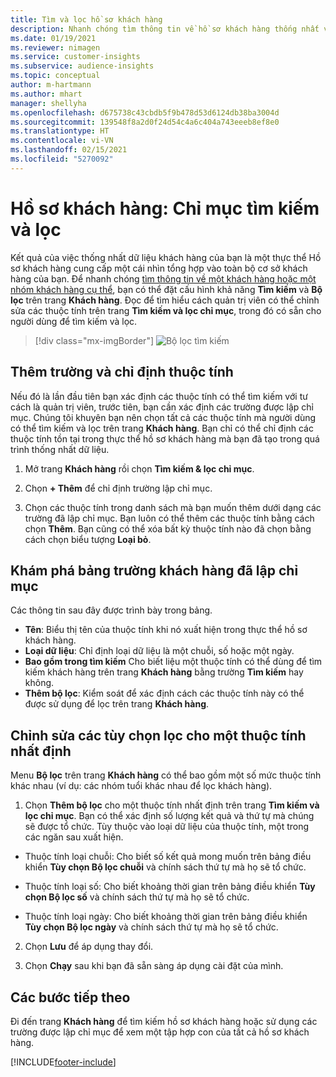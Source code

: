 ```yaml
---
title: Tìm và lọc hồ sơ khách hàng
description: Nhanh chóng tìm thông tin về hồ sơ khách hàng thống nhất và lọc các thuộc tính được chỉ định.
ms.date: 01/19/2021
ms.reviewer: nimagen
ms.service: customer-insights
ms.subservice: audience-insights
ms.topic: conceptual
author: m-hartmann
ms.author: mhart
manager: shellyha
ms.openlocfilehash: d675738c43cbdb5f9b478d53d6124db38ba3004d
ms.sourcegitcommit: 139548f8a2d0f24d54c4a6c404a743eeeb8ef8e0
ms.translationtype: HT
ms.contentlocale: vi-VN
ms.lasthandoff: 02/15/2021
ms.locfileid: "5270092"
---
```

# <a name="customer-profiles-search--filter-index"></a>Hồ sơ khách hàng: Chỉ mục tìm kiếm và lọc

Kết quả của việc thống nhất dữ liệu khách hàng của bạn là một thực thể Hồ sơ khách hàng cung cấp một cái nhìn tổng hợp vào toàn bộ cơ sở khách hàng của bạn. Để nhanh chóng [tìm thông tin về một khách hàng hoặc một nhóm khách hàng cụ thể](customer-profiles.md), bạn có thể đặt cấu hình khả năng **Tìm kiếm** và **Bộ lọc** trên trang **Khách hàng**. Đọc để tìm hiểu cách quản trị viên có thể chỉnh sửa các thuộc tính trên trang **Tìm kiếm và lọc chỉ mục**, trong đó có sẵn cho người dùng để tìm kiếm và lọc.

> [!div class="mx-imgBorder"]
> ![Bộ lọc tìm kiếm](media/search-filter.png "Bộ lọc tìm kiếm")

## <a name="add-fields-and-specify-attributes"></a>Thêm trường và chỉ định thuộc tính

Nếu đó là lần đầu tiên bạn xác định các thuộc tính có thể tìm kiếm với tư cách là quản trị viên, trước tiên, bạn cần xác định các trường được lập chỉ mục. Chúng tôi khuyên bạn nên chọn tất cả các thuộc tính mà người dùng có thể tìm kiếm và lọc trên trang **Khách hàng**. Bạn chỉ có thể chỉ định các thuộc tính tồn tại trong thực thể hồ sơ khách hàng mà bạn đã tạo trong quá trình thống nhất dữ liệu.

1. Mở trang **Khách hàng** rồi chọn **Tìm kiếm & lọc chỉ mục**.

2. Chọn **+ Thêm** để chỉ định trường lập chỉ mục.

3. Chọn các thuộc tính trong danh sách mà bạn muốn thêm dưới dạng các trường đã lập chỉ mục. Bạn luôn có thể thêm các thuộc tính bằng cách chọn **Thêm**. Bạn cũng có thể xóa bất kỳ thuộc tính nào đã chọn bằng cách chọn biểu tượng **Loại bỏ**.

## <a name="explore-the-indexed-customer-fields-table"></a>Khám phá bảng trường khách hàng đã lập chỉ mục

Các thông tin sau đây được trình bày trong bảng.

- **Tên**: Biểu thị tên của thuộc tính khi nó xuất hiện trong thực thể hồ sơ khách hàng.
- **Loại dữ liệu**: Chỉ định loại dữ liệu là một chuỗi, số hoặc một ngày.
- **Bao gồm trong tìm kiếm** Cho biết liệu một thuộc tính có thể dùng để tìm kiếm khách hàng trên trang **Khách hàng** bằng trường **Tìm kiếm** hay không.
- **Thêm bộ lọc**: Kiểm soát để xác định cách các thuộc tính này có thể được sử dụng để lọc trên trang **Khách hàng**.

## <a name="editing-filtering-options-for-a-given-attribute"></a>Chỉnh sửa các tùy chọn lọc cho một thuộc tính nhất định

Menu **Bộ lọc** trên trang **Khách hàng** có thể bao gồm một số mức thuộc tính khác nhau (ví dụ: các nhóm tuổi khác nhau để lọc khách hàng).

1. Chọn **Thêm bộ lọc** cho một thuộc tính nhất định trên trang **Tìm kiếm và lọc chỉ mục**. Bạn có thể xác định số lượng kết quả và thứ tự mà chúng sẽ được tổ chức. Tùy thuộc vào loại dữ liệu của thuộc tính, một trong các ngăn sau xuất hiện.

- Thuộc tính loại chuỗi: Cho biết số kết quả mong muốn trên bảng điều khiển **Tùy chọn Bộ lọc chuỗi** và chính sách thứ tự mà họ sẽ tổ chức.

- Thuộc tính loại số: Cho biết khoảng thời gian trên bảng điều khiển **Tùy chọn Bộ lọc số** và chính sách thứ tự mà họ sẽ tổ chức.

- Thuộc tính loại ngày: Cho biết khoảng thời gian trên bảng điều khiển **Tùy chọn Bộ lọc ngày** và chính sách thứ tự mà họ sẽ tổ chức.

2. Chọn **Lưu** để áp dụng thay đổi.

3. Chọn **Chạy** sau khi bạn đã sẵn sàng áp dụng cài đặt của mình.

## <a name="next-steps"></a>Các bước tiếp theo

Đi đến trang **Khách hàng** để tìm kiếm hồ sơ khách hàng hoặc sử dụng các trường được lập chỉ mục để xem một tập hợp con của tất cả hồ sơ khách hàng.


[!INCLUDE[footer-include](../includes/footer-banner.md)]